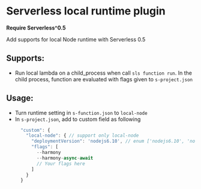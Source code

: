 
# Serverless local runtime plugin

**Require Serverless^0.5**

Add supports for local Node runtime with Serverless 0.5

## Supports:
  - Run local lambda on a child_process when call `sls function run`. In the child process, function are evaluated with flags given to `s-project.json`

## Usage:
  - Turn runtime setting in `s-function.json` to `local-node`
  - In `s-project.json`, add to custom field as following
    ```javascript
      "custom": {
        "local-node": { // support only local-node
          "deploymentVersion": 'nodejs6.10', // enum ['nodejs6.10', 'nodejs4.3'], defaults to 'nodejs4.3'
          "flags": [
            --harmony
            --harmony-async-await
            // Your flags here
          ]
        }
      }
    ```
